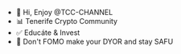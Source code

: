 - 👋 Hi, Enjoy @TCC-CHANNEL
- 📊 Tenerife Crypto Community
- ✅ Educáte & Invest
- 🚀 Don't FOMO make your DYOR and stay SAFU


<!---
TCC-CHANNEL/TCC-CHANNEL is a ✨ special ✨ repository because its `README.md` (this file) appears on your GitHub profile.
You can click the Preview link to take a look at your changes.
--->

